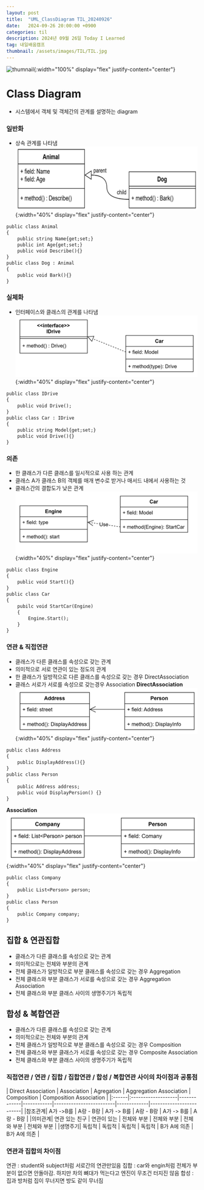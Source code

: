 ```yaml
---
layout: post
title:  "UML_ClassDiagram TIL_20240926"
date:   2024-09-26 20:00:00 +0900
categories: til
description: 2024년 09월 26일 Today I Learned
tag: 내일배움캠프
thumbnail: /assets/images/TIL/TIL.jpg
---
```


![thumnail]({{page.tilthumbnail}}){:width="100%" display="flex" justify-content="center"}


# Class Diagram
- 시스템에서 객체 및 객체간의 관계를 설명하는 diagram   
### 일반화
- 상속 관계를 나타냄  
![generalization](/assets/images/20240926til/Generalization.jpg){:width="40%" display="flex" justify-content="center"}
```
public class Animal
{
	public string Name{get;set;}
	public int Age{get;set;}
	public void Describe(){}
}
public class Dog : Animal
{
	public void Bark(){}
}
```

### 실체화
- 인터페이스와 클래스의 관계를 나타냄  
![Realization](/assets/images/20240926til/Realization.jpg){:width="40%" display="flex" justify-content="center"}
```
public class IDrive
{
	public void Drive();
}
public class Car : IDrive
{
	public string Model{get;set;}
	public void Drive(){}
}
```

### 의존
- 한 클래스가 다른 클래스를 일시적으로 사용 하는 관계
- 클래스 A가 클래스 B의 객체를 매개 변수로 받거나 매서드 내에서 사용하는 것
- 클래스간의 결합도가 낮은 관계  
![Dependency](/assets/images/20240926til/Dependency.jpg){:width="40%" display="flex" justify-content="center"}

```
public class Engine
{
	public void Start(){}
}
public class Car
{
	pubilc void StartCar(Engine)
	{
		Engine.Start();
	}
}
```

### 연관 & 직접연관
- 클래스가 다른 클래스를 속성으로 갖는 관계
- 의미적으로 서로 연관이 있는 정도의 관계
- 한 클래스가 일방적으로 다른 클래스를 속성으로 갖는 경우 DirectAssociation
- 클래스 서로가 서로를 속성으로 갖는경우 Association
**DirectAssociation**  
![DirectAssociation](/assets/images/20240926til/DirectAssociation.jpg){:width="40%" display="flex" justify-content="center"}  
```
public class Address
{
	public DisplayAddress(){}
}
public class Person
{
	public Address address;
	public void DisplayPersion() {}
}
```      
**Association**  
![Association](/assets/images/20240926til/Association.jpg){:width="40%" display="flex" justify-content="center"}  
```
public class Company
{
	public List<Person> person;
}
public class Person
{
	public Company company;
}
```

## 집합 & 연관집합
- 클래스가 다른 클래스를 속성으로 갖는 관계
- 의미적으로는 전체와 부분의 관계
- 전체 클래스가 일방적으로 부분 클래스를 속성으로 갖는 경우 Aggregation
- 전체 클래스와 부분 클래스가 서로를 속성으로 갖는 경우 Aggregation Association
- 전체 클래스와 부분 클래스 사이의 생명주기가 독립적

## 합성 & 복합연관
- 클래스가 다른 클래스를 속성으로 갖는 관계
- 의미적으로는 전체와 부분의 관계
- 전체 클래스가 일방적으로 부분 클래스를 속성으로 갖는 경우 Composition
- 전체 클래스와 부분 클래스가 서로를 속성으로 갖는 경우 Composite Association
- 전체 클래스와 부분 클래스 사이의 생명주기가 독립적

### 직접연관 / 연관 / 집합 / 집합연관 / 합성 / 복합연관 사이의 차이점과 공통점
| Direct Association | Association | Agregation | Aggregation Association | Composition | Composition Association |
|:------|:-------------------|-------------|------------|-------------------------|-------------|-------------------------|
|참조관계| A가 ->B를          | A랑 - B랑   | A가 -> B를  | A랑 - B랑               | A가 -> B를  | A랑 - B랑                |
|의미관계| 연관 있는 친구      | 연관이 있는  | 전체와 부분 | 전체와 부분             | 전체와 부분  | 전체와 부분               |
|생명주기| 독립적             | 독립적      | 독립적       | 독립적                  | B가 A에 의존 | B가 A에 의존             |

### 연관과 집합의 차이점
연관 : student와 subject처럼 서로간의 연관만있음
집합 : car와 engin처럼 전체가 부분이 없으면 안돌아감. 하지만 차의 뼈대가 먹는다고 엔진이 무조건 터지진 않음
합성 : 집과 방처럼 집이 무너지면 방도 같이 무너짐